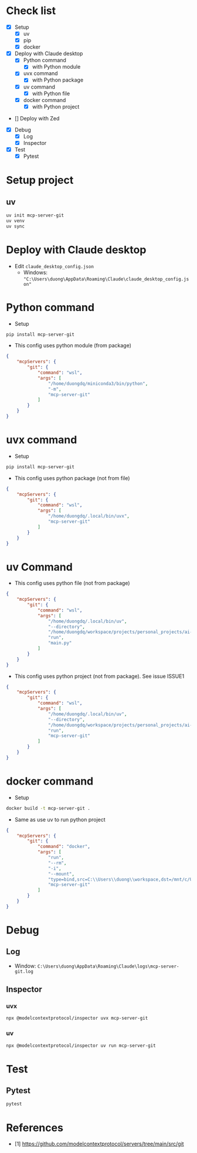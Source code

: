 # Check list
- [x] Setup
    - [x] uv
    - [x] pip
    - [x] docker
- [x] Deploy with Claude desktop
    - [x] Python command
        - [x] with Python module
    - [x] uvx command
        - [x] with Python package
    - [x] uv command
        - [x] with Python file
    - [x] docker command
        - [x] with Python project
- [] Deploy with Zed
- [x] Debug
    - [x] Log
    - [x] Inspector
- [x] Test
    - [x] Pytest

# Setup project
## uv
```bash
uv init mcp-server-git
uv venv
uv sync
```

# Deploy with Claude desktop
- Edit `claude_desktop_config.json`
    - Windows: `"C:\Users\duong\AppData\Roaming\Claude\claude_desktop_config.json"`

# Python command
- Setup
```bash
pip install mcp-server-git
```
- This config uses python module (from package)
```json
{
    "mcpServers": {
        "git": {
            "command": "wsl",
            "args": [
                "/home/duongdq/miniconda3/bin/python",
                "-m",
                "mcp-server-git"
            ]
        }
    }
}
```

# uvx command
- Setup
```bash
pip install mcp-server-git
```
- This config uses python package (not from file)
```json
{
    "mcpServers": {
        "git": {
            "command": "wsl",
            "args": [
                "/home/duongdq/.local/bin/uvx",
                "mcp-server-git"
            ]
        }
    }
}
```

# uv Command
- This config uses python file (not from package)
```json
{
    "mcpServers": {
        "git": {
            "command": "wsl",
            "args": [
                "/home/duongdq/.local/bin/uv",
                "--directory",
                "/home/duongdq/workspace/projects/personal_projects/ai-foundation/model-context-protocol-samples/samples/mcp_servers/mcp-server-git/src/mcp-server-git",
                "run",
                "main.py"
            ]
        }
    }
}
```
- This config uses python project (not from package). See issue ISSUE1
```json
{
    "mcpServers": {
        "git": {
            "command": "wsl",
            "args": [
                "/home/duongdq/.local/bin/uv",
                "--directory",
                "/home/duongdq/workspace/projects/personal_projects/ai-foundation/model-context-protocol-samples/samples/mcp_servers/mcp-server-git",
                "run",
                "mcp-server-git"
            ]
        }
    }
}
```

# docker command
- Setup
```bash
docker build -t mcp-server-git .
```
- Same as use uv to run python project
```json
{
    "mcpServers": {
        "git": {
            "command": "docker",
            "args": [
                "run",
                "--rm",
                "-i",
                "--mount",
                "type=bind,src=C:\\Users\\duong\\workspace,dst=/mnt/c/Users/duong/workspace",
                "mcp-server-git"
            ]
        }
    }
}
```

# Debug
## Log
- Window: `C:\Users\duong\AppData\Roaming\Claude\logs\mcp-server-git.log`
## Inspector
### uvx
```bash
npx @modelcontextprotocol/inspector uvx mcp-server-git
```
### uv
```bash
npx @modelcontextprotocol/inspector uv run mcp-server-git
```

# Test
## Pytest
```bash
pytest
```

# References
- [1] https://github.com/modelcontextprotocol/servers/tree/main/src/git
